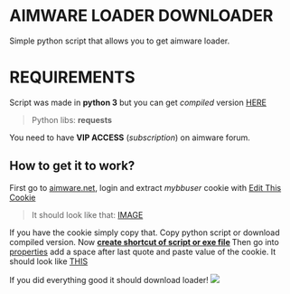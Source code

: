 # AIMWARE LOADER DOWNLOADER

Simple python script that allows you to get aimware loader. 


# REQUIREMENTS

Script was made in **python 3** but you can get *compiled* version [HERE](google.com)
>Python libs: **requests** 

You need to have **VIP ACCESS** (*subscription*) on aimware forum.

## How to get it to work?

First go to [aimware.net](https://aimware.net/forum/index.php), login and extract *mybbuser* cookie with [Edit This Cookie](https://chrome.google.com/webstore/detail/editthiscookie/fngmhnnpilhplaeedifhccceomclgfbg)
>It should look like that: [IMAGE](https://i.imgur.com/YJEOUpv.png)

If you have the cookie simply copy that.
	Copy python script or download compiled version.
Now <b>[create shortcut of script or exe file](https://i.imgur.com/aGwk2jj.png) </b>
Then go into [properties](https://i.imgur.com/Um0TkwV.png) add a space after last quote and paste value of the cookie. It should look like [THIS](https://i.imgur.com/KBXoRZS.png)

If you did everything good it should download loader!
![](https://i.imgur.com/2g7xD4o.gif)


